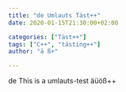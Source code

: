 ```yaml
---
title: "de Umlauts Täst++"
date: 2020-01-15T21:30:00+02:00

categories: ["Täst++"]
tags: ["C++", "tästing++"]
author: "ä ß+"

---
```


de This is a umlauts-test äüöß++
